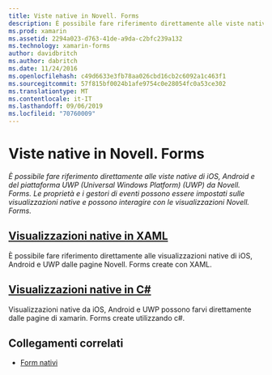```yaml
---
title: Viste native in Novell. Forms
description: È possibile fare riferimento direttamente alle viste native di iOS, Android e del piattaforma UWP (Universal Windows Platform) (UWP) da Novell. Forms e interagire con le visualizzazioni Novell. Forms.
ms.prod: xamarin
ms.assetid: 2294a023-d763-41de-a9da-c2bfc239a132
ms.technology: xamarin-forms
author: davidbritch
ms.author: dabritch
ms.date: 11/24/2016
ms.openlocfilehash: c49d6633e3fb78aa026cbd16cb2c6092a1c463f1
ms.sourcegitcommit: 57f815bf0024b1afe9754c0e28054fc0a53ce302
ms.translationtype: MT
ms.contentlocale: it-IT
ms.lasthandoff: 09/06/2019
ms.locfileid: "70760009"
---
```

# <a name="native-views-in-xamarinforms"></a>Viste native in Novell. Forms

_È possibile fare riferimento direttamente alle viste native di iOS, Android e del piattaforma UWP (Universal Windows Platform) (UWP) da Novell. Forms. Le proprietà e i gestori di eventi possono essere impostati sulle visualizzazioni native e possono interagire con le visualizzazioni Novell. Forms._

## <a name="native-views-in-xamlxamlmd"></a>[Visualizzazioni native in XAML](xaml.md)

È possibile fare riferimento direttamente alle visualizzazioni native di iOS, Android e UWP dalle pagine Novell. Forms create con XAML.

## <a name="native-views-in-ccodemd"></a>[Visualizzazioni native in C#](code.md)

Visualizzazioni native da iOS, Android e UWP possono farvi direttamente dalle pagine di xamarin. Forms create utilizzando c#.

## <a name="related-links"></a>Collegamenti correlati

- [Form nativi](~/xamarin-forms/platform/native-forms.md)
